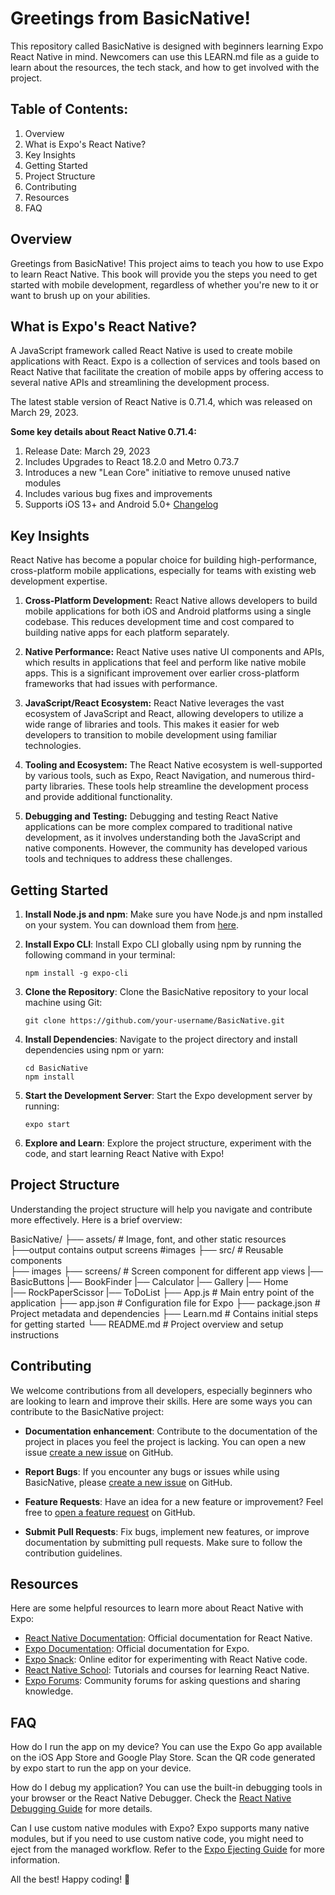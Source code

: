 # Greetings from BasicNative!
This repository called BasicNative is designed with beginners learning Expo React Native in mind. Newcomers can use this LEARN.md file as a guide to learn about the resources, the tech stack, and how to get involved with the project.

## Table of Contents: 
1. Overview
2. What is Expo's React Native?
3. Key Insights
4. Getting Started
5. Project Structure
6. Contributing
7. Resources
8. FAQ

## Overview
Greetings from BasicNative! This project aims to teach you how to use Expo to learn React Native. This book will provide you the steps you need to get started with mobile development, regardless of whether you're new to it or want to brush up on your abilities.

## What is Expo's React Native?
A JavaScript framework called React Native is used to create mobile applications with React. Expo is a collection of services and tools based on React Native that facilitate the creation of mobile apps by offering access to several native APIs and streamlining the development process.

The latest stable version of React Native is 0.71.4, which was released on March 29, 2023.

**Some key details about React Native 0.71.4:**

1. Release Date: March 29, 2023
2. Includes Upgrades to React 18.2.0 and Metro 0.73.7
3. Introduces a new "Lean Core" initiative to remove unused native modules
4. Includes various bug fixes and improvements
5. Supports iOS 13+ and Android 5.0+
[Changelog](https://github.com/react-native-community/releases/blob/master/CHANGELOG.md#0714)

## Key Insights
React Native has become a popular choice for building high-performance, cross-platform mobile applications, especially for teams with existing web development expertise.

1. **Cross-Platform Development:** React Native allows developers to build mobile applications for both iOS and Android platforms using a single codebase. This reduces development time and cost compared to building native apps for each platform separately.

2. **Native Performance:** React Native uses native UI components and APIs, which results in applications that feel and perform like native mobile apps. This is a significant improvement over earlier cross-platform frameworks that had issues with performance.

3. **JavaScript/React Ecosystem:** React Native leverages the vast ecosystem of JavaScript and React, allowing developers to utilize a wide range of libraries and tools. This makes it easier for web developers to transition to mobile development using familiar technologies.

4. **Tooling and Ecosystem:** The React Native ecosystem is well-supported by various tools, such as Expo, React Navigation, and numerous third-party libraries. These tools help streamline the development process and provide additional functionality.

5. **Debugging and Testing:** Debugging and testing React Native applications can be more complex compared to traditional native development, as it involves understanding both the JavaScript and native components. However, the community has developed various tools and techniques to address these challenges.

## Getting Started
1. **Install Node.js and npm**: Make sure you have Node.js and npm installed on your system. You can download them from [here](https://nodejs.org/).

2. **Install Expo CLI**: Install Expo CLI globally using npm by running the following command in your terminal:
   ```
   npm install -g expo-cli
   ```

3. **Clone the Repository**: Clone the BasicNative repository to your local machine using Git:
   ```
   git clone https://github.com/your-username/BasicNative.git
   ```

4. **Install Dependencies**: Navigate to the project directory and install dependencies using npm or yarn:
   ```
   cd BasicNative
   npm install
   ```

5. **Start the Development Server**: Start the Expo development server by running:
   ```
   expo start
   ```

6. **Explore and Learn**: Explore the project structure, experiment with the code, and start learning React Native with Expo!

## Project Structure
Understanding the project structure will help you navigate and contribute more effectively. Here is a brief overview:

BasicNative/
├── assets/                 # Image, font, and other static resources
├──output
contains output screens     #images
├── src/                    # Reusable components  
  ├── images
  ├── screens/              # Screen component for different app views
   |── BasicButtons
   |── BookFinder
   |── Calculator
   |── Gallery
   |── Home             
   |── RockPaperScissor
   |── ToDoList
├── App.js                  # Main entry point of the application
├── app.json                # Configuration file for Expo
├── package.json            # Project metadata and dependencies
├── Learn.md                # Contains initial steps for getting started
└── README.md               # Project overview and setup instructions


## Contributing
We welcome contributions from all developers, especially beginners who are looking to learn and improve their skills. Here are some ways you can contribute to the BasicNative project:

- **Documentation enhancement**: Contribute to the documentation of the project in places you feel the project is lacking. You can open a new issue [create a new issue](https://github.com/your-username/BasicNative/issues/new) on GitHub.

- **Report Bugs**: If you encounter any bugs or issues while using BasicNative, please [create a new issue](https://github.com/your-username/BasicNative/issues/new) on GitHub.

- **Feature Requests**: Have an idea for a new feature or improvement? Feel free to [open a feature request](https://github.com/your-username/BasicNative/issues/new) on GitHub.

- **Submit Pull Requests**: Fix bugs, implement new features, or improve documentation by submitting pull requests. Make sure to follow the contribution guidelines.

## Resources

Here are some helpful resources to learn more about React Native with Expo:

- [React Native Documentation](https://reactnative.dev/docs/getting-started): Official documentation for React Native.
- [Expo Documentation](https://docs.expo.dev/): Official documentation for Expo.
- [Expo Snack](https://snack.expo.dev/): Online editor for experimenting with React Native code.
- [React Native School](https://reactnativeschool.com/): Tutorials and courses for learning React Native.
- [Expo Forums](https://forums.expo.dev/): Community forums for asking questions and sharing knowledge.

## FAQ
How do I run the app on my device?
You can use the Expo Go app available on the iOS App Store and Google Play Store. Scan the QR code generated by expo start to run the app on your device.

How do I debug my application?
You can use the built-in debugging tools in your browser or the React Native Debugger. Check the [React Native Debugging Guide](https://reactnative.dev/docs/debugging) for more details.

Can I use custom native modules with Expo?
Expo supports many native modules, but if you need to use custom native code, you might need to eject from the managed workflow. Refer to the [Expo Ejecting Guide](https://medium.com/@farazpatankar/ejecting-from-expo-11e9f1f4f02b) for more information.

All the best! 
Happy coding! 🚀


